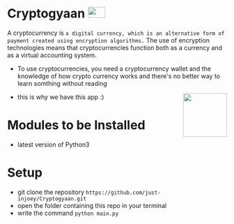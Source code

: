 # Cryptogyaan  <img src="https://thumbs.gfycat.com/CourageousHandsomeGosling-small.gif" width="40" height="25" width="25" />

A cryptocurrency is `a digital currency, which is an alternative form of payment created using encryption algorithms.` The use of encryption technologies means that cryptocurrencies function both as a currency and as a virtual accounting system.  

- To use cryptocurrencies, you need a cryptocurrency wallet and the knowledge of how crypto currency works and there's no better way to learn somthing without reading   
<img src="https://media3.giphy.com/media/W4uQ2KZt14br2hJ3sM/giphy.gif" width="100" align="right" />   

- this is why we have this app :)

# Modules to be Installed
- latest version of Python3

# Setup
- git clone the repository `https://github.com/just-injoey/Cryptogyaan.git`  
- open the folder containing this repo in your terminal  
- write the command `python main.py`
